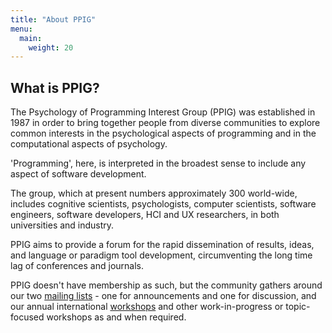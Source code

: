 ```yaml
---
title: "About PPIG"
menu:
  main:
    weight: 20
---
```


## What is PPIG?
The Psychology of Programming Interest Group (PPIG) was established in 1987 in order to bring together people from diverse communities to explore common interests in the psychological aspects of programming and in the computational aspects of psychology.

'Programming', here, is interpreted in the broadest sense to include any aspect of software development.

The group, which at present numbers approximately 300 world-wide, includes cognitive scientists, psychologists, computer scientists, software engineers, software developers, HCI and UX researchers, in both universities and industry.

PPIG aims to provide a forum for the rapid dissemination of results, ideas, and language or paradigm tool development, circumventing the long time lag of conferences and journals.

PPIG doesn't have membership as such, but the community gathers around our two [mailing lists](/mailing-lists) - one for announcements and one for discussion, and our annual international [workshops](/workshops) and other work-in-progress or topic-focused workshops as and when required.
